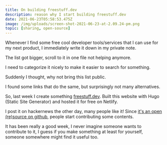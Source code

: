 ```yaml
---
title: On building freestuff.dev
description: reason why I start building freestuff.dev
date: 2021-06-23T05:58:53.475Z
image: /img/uploads/screen-shot-2021-06-23-at-2.09.24-pm.png
topic: [sharing, open-source]
---
```

Whenever I find some free cool developer tools/services that I can use for my next product, I immediately write it down in my private note.

The list got bigger, scroll to it in one file not helping anymore.

I need to categorize it nicely to make it easier to search for something.

Suddenly I thought, why not bring this list public.

I found some links that do the same, but surprisingly not many alternatives.

So, last week I create something [freestuff.dev](https://freestuff.dev/). Built this website with Hugo (Static Site Generator) and hosted it for free on Netlify.

I post it on hackernews the other day, many people like it! Since [it's an open (re)source on github](https://github.com/hilmanski/freeStuffDev), people start contributing some contents.

It has been really a good week, I never imagine someone wants to contribute to it, I guess if you make something at least for yourself, someone somewhere might find it useful too.